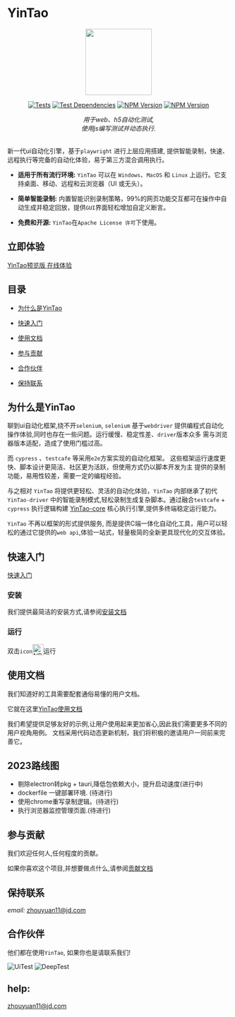 # YinTao

<div align=center><img width="150" height="150" src="https://yintao.jd.com/icon.png"/></div>

<p align="center">
<a href="#"><img alt="Tests" src="https://badgen.net/badge/webUi/auto/blue?icon=test"></a>
<a href="#"><img alt="Test Dependencies" src="https://badgen.net/badge/webUi/auto/red?icon=github" /></a>
<a href="#"><img alt="NPM Version" src="https://badgen.net/badge/npm/8.19.3/yellow" style="max-width:100%;"></a>
<a href="#"><img alt="NPM Version" src="https://badgen.net/badge/license/MIT/blue" style="max-width:100%;"></a>
</p>

<div align=center>
    <i>用于web、h5自动化测试,
    </br>使用js编写测试并动态执行.</i>
</div>
<br/>

新一代ui自动化引擎，基于`playwright` 进行上层应用搭建, 
提供智能录制，快速、远程执行等完备的自动化体验，易于第三方混合调用执行。

* **适用于所有流行环境:** `YinTao` 可以在 `Windows`、`MacOS` 和 `Linux` 上运行。它支持桌面、移动、远程和云浏览器（UI 或无头）。
* **简单智能录制:** 内置智能识别录制策略，99%的网页功能交互都可在操作中自动生成并稳定回放，提供`GUI`界面轻松增加自定义断言。

* **免费和开源:** `YinTao`在`Apache License 许可`下使用。

## 立即体验
[YinTao预览版 在线体验](https://renranbk.gitee.io/cherry-preview)
## 目录

* [为什么是YinTao](#why)

* [快速入门](#fastStart)

* [使用文档](#doc)

* [参与贡献](#contribution)

* [合作伙伴](#cooperation)

* [保持联系](#contact)


##  <span id="why">为什么是YinTao</span>
聊到ui自动化框架,绕不开`selenium`, `selenium` 基于`webdriver` 提供编程式自动化操作体验,同时也存在一些问题。运行缓慢、稳定性差、`driver`版本众多
需与浏览器版本适配，造成了使用门槛过高。

而 `cypress` 、`testcafe` 等采用`e2e`方案实现的自动化框架。
这些框架运行速度更快、脚本设计更简洁、社区更为活跃，但使用方式仍以脚本开发为主
提供的录制功能，易用性较差，需要一定的编程经验。

与之相对 `YinTao` 将提供更轻松、灵活的自动化体验，`YinTao` 内部继承了初代`YinTao-driver` 中的智能录制模式,轻松录制生成复杂脚本。通过融合`testcafe` + `cypress` 执行逻辑构建 [YinTao-core](https://coding.jd.com/YinTao/YinTao-core/) 核心执行引擎,提供多终端稳定运行能力。

`YinTao` 不再以框架的形式提供服务, 而是提供C端一体化自动化工具，用户可以轻松的通过它提供的`web api`,体验一站式，轻量极简的全新更具现代化的交互体验。
 

## <span id="fastStart">快速入门</span>
 [快速入门](https://yintao.jd.com)

### <span id="installed">安装</span>
 我们提供最简洁的安装方式,请参阅[安装文档](https://yintao.jd.com/guide/introduce/download.html)

### <span id="run">运行</span>
双击`icon`<img alt="NPM Version" src="https://yintao.jd.com/icon.png" style="width:25px;vertical-align: bottom;" />运行



## <span id="doc">使用文档</span>
我们知道好的工具需要配套通俗易懂的用户文档。

它就在这里[YinTao使用文档](https://yintao.jd.com/guide/introduce/introduce.html)

我们希望提供足够友好的示例,让用户使用起来更加省心,因此我们需要更多不同的用户视角用例。
文档采用代码动态更新机制，我们将积极的邀请用户一同前来完善它。

## 2023路线图
  - 剔除electron转pkg + tauri,降低包依赖大小，提升启动速度(进行中) 
  - dockerfile 一键部署环境. (待进行)
  - 使用chrome重写录制逻辑。(待进行)
  - 执行浏览器监控管理页面.(待进行)


## <span id="contribution">参与贡献</span> 
  我们欢迎任何人,任何程度的贡献。
  
  如果你喜欢这个项目,并想要做点什么,请参阅[贡献文档](https://github.com/jd-opensource/YinTao/blob/main/CONTRIBUTING.md)

## <span id="contact">保持联系</span> 

*email:* zhouyuan11@jd.com 

## 合作伙伴  <span id="cooperation"> 
  他们都在使用`YinTao`, 如果你也是请联系我们!
  
![UiTest](http://storage.jd.com/jacp.plugins/app_store/icons/1634130778922_1.png)
![DeepTest](http://storage.jd.com/jacp.plugins/app_store/icons/1631874599689_256图标4.png)

## help:

zhouyuan11@jd.com

